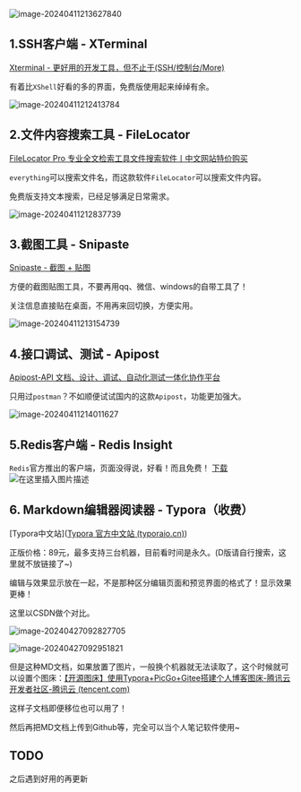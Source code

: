 ![image-20240411213627840](https://chaobk-img-repo.oss-cn-shanghai.aliyuncs.com/note-md/image-20240411213627840.png)

## 1.SSH客户端 - XTerminal

[Xterminal - 更好用的开发工具，但不止于(SSH/控制台/More)](https://www.xterminal.cn/)

有着比`XShell`好看的多的界面，免费版使用起来绰绰有余。

![image-20240411212413784](https://chaobk-img-repo.oss-cn-shanghai.aliyuncs.com/note-md/image-20240411212413784.png)



## 2.文件内容搜索工具 - FileLocator

[FileLocator Pro 专业全文检索工具文件搜索软件丨中文网站特价购买](https://www.filelocator.cn/)

`everything`可以搜索文件名，而这款软件`FileLocator`可以搜索文件内容。

免费版支持文本搜索，已经足够满足日常需求。

![image-20240411212837739](https://chaobk-img-repo.oss-cn-shanghai.aliyuncs.com/note-md/image-20240411212837739.png)





## 3.截图工具 - Snipaste

[Snipaste - 截图 + 贴图](https://zh.snipaste.com/)

方便的截图贴图工具，不要再用qq、微信、windows的自带工具了！

关注信息直接贴在桌面，不用再来回切换，方便实用。

![image-20240411213154739](https://chaobk-img-repo.oss-cn-shanghai.aliyuncs.com/note-md/image-20240411213154739.png)



## 4.接口调试、测试  - Apipost

[Apipost-API 文档、设计、调试、自动化测试一体化协作平台](https://www.apipost.cn/)

只用过`postman`？不如顺便试试国内的这款`Apipost`，功能更加强大。

![image-20240411214011627](https://chaobk-img-repo.oss-cn-shanghai.aliyuncs.com/note-md/image-20240411214011627.png)



## 5.Redis客户端 - Redis Insight
`Redis`官方推出的客户端，页面没得说，好看！而且免费！
[下载](https://redis.io/insight/#insight-form)
![在这里插入图片描述](https://chaobk-img-repo.oss-cn-shanghai.aliyuncs.com/note-md/183ca038ab484fb3b9781f8f0eacb870.png)



## 6. Markdown编辑器阅读器 - Typora（收费）

[Typora中文站]([Typora 官方中文站 (typoraio.cn)](https://typoraio.cn/))

正版价格：89元，最多支持三台机器，目前看时间是永久。(D版请自行搜索，这里就不放链接了~)

编辑与效果显示放在一起，不是那种区分编辑页面和预览界面的格式了！显示效果更棒！

这里以CSDN做个对比。

![image-20240427092827705](https://chaobk-img-repo.oss-cn-shanghai.aliyuncs.com/note-md/image-20240427092827705.png)

![image-20240427092951821](https://chaobk-img-repo.oss-cn-shanghai.aliyuncs.com/note-md/image-20240427092951821.png)

但是这种MD文档，如果放置了图片，一般换个机器就无法读取了，这个时候就可以设置个图床：[【开源图床】使用Typora+PicGo+Gitee搭建个人博客图床-腾讯云开发者社区-腾讯云 (tencent.com)](https://cloud.tencent.com/developer/article/2389446)

这样子文档即便移位也可以用了！

然后再把MD文档上传到Github等，完全可以当个人笔记软件使用~



## TODO

之后遇到好用的再更新